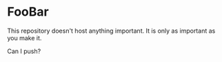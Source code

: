 FooBar
======
This repository doesn't host anything important.  It is only as important as you make it. 

Can I push? 

